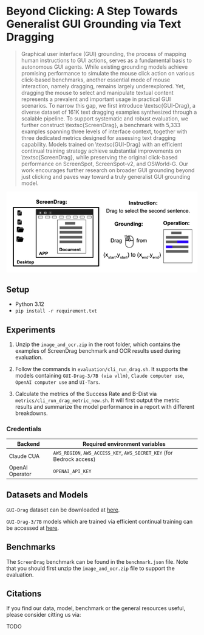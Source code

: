 # Beyond Clicking: A Step Towards Generalist GUI Grounding via Text Dragging


> Graphical user interface (GUI) grounding, the process of mapping human instructions to GUI actions, serves as a fundamental basis to autonomous GUI agents. While existing grounding models achieve promising performance to simulate the mouse click action on various click-based benchmarks, another essential mode of mouse interaction, namely dragging, remains largely underexplored. Yet, dragging the mouse to select and manipulate textual content represents a prevalent and important usage in practical GUI scenarios. To narrow this gap, we first introduce \textsc{GUI-Drag}, a diverse dataset of 161K text dragging examples synthesized through a scalable pipeline. To support systematic and robust evaluation, we further construct \textsc{ScreenDrag}, a benchmark with 5,333 examples spanning three levels of interface context, together with three dedicated metrics designed for assessing text dragging capability. Models trained on \textsc{GUI-Drag} with an efficient continual training strategy achieve substantial improvements on \textsc{ScreenDrag}, while preserving the original click-based performance on ScreenSpot, ScreenSpot-v2, and OSWorld-G. Our work encourages further research on broader GUI grounding beyond just clicking and paves way toward a truly generalist GUI grounding model.

![GUI-Drag Dataset Overview](assets/GUI_Drag.png)



## Setup

- Python 3.12
- `pip install -r requirement.txt`



## Experiments

1. Unzip the `image_and_ocr.zip` in the root folder, which contains the examples of ScreenDrag benchmark and OCR results used during evaluation.

2. Follow the commands in `evaluation/cli_run_drag.sh`. It supports the models containing `GUI-Drag-3/7B (via vllm)`, `Claude computer use`, `OpenAI computer use` and `UI-Tars`.

3. Calculate the metrics of the Success Rate and B-Dist via `metrics/cli_run_drag_metric_new.sh`. It will first output the metric results and summarize the model performance in a report with different breakdowns.


### Credentials

| Backend | Required environment variables |
| --- | --- |
| Claude CUA | `AWS_REGION`, `AWS_ACCESS_KEY`, `AWS_SECRET_KEY` (for Bedrock access) |
| OpenAI Operator | `OPENAI_API_KEY` |


## Datasets and Models

`GUI-Drag` dataset can be downloaded at [here](https://huggingface.co/datasets/osunlp/GUI-Drag-dataset).

`GUI-Drag-3/7B` models which are trained via efficient continual training can be accessed at [here](https://huggingface.co/datasets/osunlp/GUI-Drag-dataset).

## Benchmarks

The `ScreenDrag` benchmark can be found in the `benchmark.json` file. Note that you should first unzip the `image_and_ocr.zip` file to support the evaluation.

## Citations

If you find our data, model, benchmark or the general resources useful, please consider citting us via:

TODO